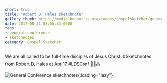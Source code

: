 ```yaml
---
short: true
title: "Robert D. Hales sketchnote"
gallery_thumb: https://media.bennorris.org/images/gospelsketcher/general-conference/apr-2017/general-conference-hales-sketchnote.jpg
date: 2017-08-31 05:55:33-0600
tags:
- general conference
- sketchnotes
category: Gospel Sketcher
---
```


We are all called to be full-time disciples of Jesus Christ. #Sketchnotes from Robert D. Hales at Apr 17 #LDSConf ✍🏼⛪️

![General Conference sketchnotes](https://media.bennorris.org/images/gospelsketcher/general-conference/apr-2017/general-conference-hales-sketchnote.jpg){:loading="lazy"}
